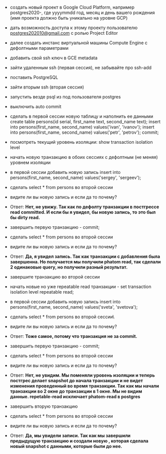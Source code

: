 - создать новый проект в Google Cloud Platform, например postgres2020-<yyyymmdd>, где yyyymmdd год, месяц и
день вашего рождения (имя проекта должно быть уникально на уровне GCP)
- дать возможность доступа к этому проекту пользователю postgres202010@gmail.com с ролью Project Editor
- далее создать инстанс виртуальной машины Compute Engine с дефолтными параметрами
- добавить свой ssh ключ в GCE metadata
- зайти удаленным ssh (первая сессия), не забывайте про ssh-add
- поставить PostgreSQL
- зайти вторым ssh (вторая сессия)
- запустить везде psql из под пользователя postgres
- выключить auto commit
- сделать в первой сессии новую таблицу и наполнить ее данными
 create table persons(id serial, first_name text, second_name text);
 insert into persons(first_name, second_name) values('ivan', 'ivanov');
 insert into persons(first_name, second_name) values('petr', 'petrov');
 commit;
- посмотреть текущий уровень изоляции: show transaction isolation level
- начать новую транзакцию в обоих сессиях с дефолтным (не меняя) уровнем изоляции
- в первой сессии добавить новую запись
 insert into persons(first_name, second_name) values('sergey', 'sergeev');
- сделать select * from persons во второй сессии
- видите ли вы новую запись и если да то почему?

- Ответ: **Нет, не увижу. Так как по дефолту транзакции в постгрессе read committed. И если бы я увидел, бы новую запись, то это был бы dirty read.**

- завершить первую транзакцию - commit;
- сделать select * from persons во второй сессии
- видите ли вы новую запись и если да то почему?
- Ответ: **Да, я увидел запись. Так как транзакции с добавления была завершенна. Но получается мы получили phatom read, так сделали 2 одинаковые query, но получили разный результат.**
- завершите транзакцию во второй сессии
- начать новые но уже repeatable read транзакции - set transaction isolation level repeatable read;
- в первой сессии добавить новую запись
 insert into persons(first_name, second_name) values('sveta', 'svetova');
- сделать select * from persons во второй сессии\
- видите ли вы новую запись и если да то почему?
- Ответ: **Тоже самое, потому что транзакция не за commit.**
- завершить первую транзакцию - commit;
- сделать select * from persons во второй сессии
- видите ли вы новую запись и если да то почему?
- Ответ: **Нет, не увидим. Мы поменяли уровень изоляции и теперь постгрес делает snapshot до начала транзакции и не видет изменения проведенный во время транзакции. Так как мы начали транзакции во 2 окне до транзакции в 1 окне. Мы не видим данные. repetable-read исключает phatom-read в postgres**
- завершить вторую транзакцию
- сделать select * from persons во второй сессии
- видите ли вы новую запись и если да то почему?
- Ответ: **Да, мы увидели записи. Так как мы завершили предыдущую транзакцию и создали новую , которая сделала новый snapshot с данными, которые были до нее.**


